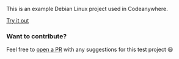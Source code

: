 This is an example Debian Linux project used in Codeanywhere.

[Try it out](https://app.codeanywhere.com/#https://github.com/Codeanywhere-Templates/base-debian)
### Want to contribute?

Feel free to [open a PR](https://github.com/Codeanywhere-Templates/base-debian) with any suggestions for this test project 😃 